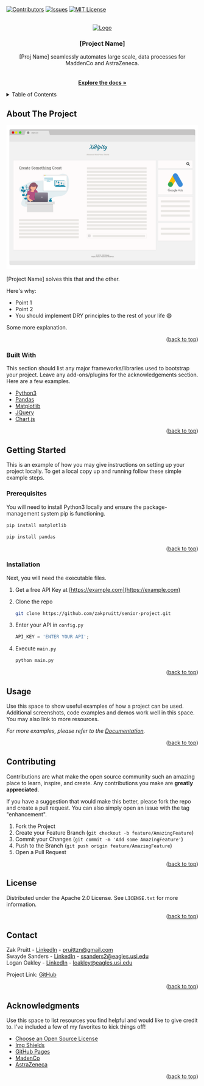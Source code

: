 <div id="top"></div>

<!-- Project Sheilds -->
[![Contributors][contributors-shield]][contributors-url]
[![Issues][issues-shield]][issues-url]
[![MIT License][license-shield]][license-url]



<!-- PROJECT LOGO -->
<br />
<div align="center">
  <a href="https://github.com/zakpruitt/senior-project">
    <img src="images/logo.png" alt="Logo" width="80" height="80">
  </a>

  <h3 align="center">[Project Name]</h3>

  <p align="center">
    [Proj Name] seamlessly automates large scale, data processes for MaddenCo and AstraZeneca.
    <br />
    <br />
    <br />
    <a href="https://github.com/othneildrew/Best-README-Template"><strong>Explore the docs »</strong></a>
    <br />
  </p>
</div>

<!-- TABLE OF CONTENTS -->
<details>
  <summary>Table of Contents</summary>
  <ol>
    <li>
      <a href="#about-the-project">About The Project</a>
      <ul>
        <li><a href="#built-with">Built With</a></li>
      </ul>
    </li>
    <li>
      <a href="#getting-started">Getting Started</a>
      <ul>
        <li><a href="#prerequisites">Prerequisites</a></li>
        <li><a href="#installation">Installation</a></li>
      </ul>
    </li>
    <li><a href="#usage">Usage</a></li>
    <li><a href="#contributing">Contributing</a></li>
    <li><a href="#license">License</a></li>
    <li><a href="#contact">Contact</a></li>
    <li><a href="#acknowledgments">Acknowledgments</a></li>
  </ol>
</details>


<!-- ABOUT THE PROJECT -->
## About The Project

[![Product Name Screen Shot][product-screenshot]](https://raw.githubusercontent.com/othneildrew/Best-README-Template/master/images/screenshot.png)

[Project Name] solves this that and the other.

Here's why:
* Point 1
* Point 2
* You should implement DRY principles to the rest of your life :smile:

Some more explanation.

<p align="right">(<a href="#top">back to top</a>)</p>

### Built With

This section should list any major frameworks/libraries used to bootstrap your project. Leave any add-ons/plugins for the acknowledgements section. Here are a few examples.

* [Python3](https://www.python.org)
* [Pandas](https://pandas.pydata.org)
* [Matplotlib](https://matplotlib.org)
* [JQuery](https://jquery.com)
* [Chart.js](https://www.chartjs.org)

<p align="right">(<a href="#top">back to top</a>)</p>


<!-- GETTING STARTED -->
## Getting Started

This is an example of how you may give instructions on setting up your project locally.
To get a local copy up and running follow these simple example steps.

### Prerequisites

You will need to install Python3 locally and ensure the package-management system pip is functioning.
  ```sh
  pip install matplotlib
  ```
   ```sh
  pip install pandas
  ```
<p align="right">(<a href="#top">back to top</a>)</p>
  
### Installation

Next, you will need the executable files.

1. Get a free API Key at [https://example.com](https://example.com)
2. Clone the repo
   
   ```sh
   git clone https://github.com/zakpruitt/senior-project.git
   ```
3. Enter your API in `config.py`
   
   ```py
   API_KEY = 'ENTER YOUR API';
   ```
4. Execute `main.py`   
   
   ```sh
   python main.py
   ```

<p align="right">(<a href="#top">back to top</a>)</p>

<!-- USAGE EXAMPLES -->
## Usage

Use this space to show useful examples of how a project can be used. Additional screenshots, code examples and demos work well in this space. You may also link to more resources.

_For more examples, please refer to the [Documentation](https://example.com)._

<p align="right">(<a href="#top">back to top</a>)</p>

<!-- CONTRIBUTING -->
## Contributing

Contributions are what make the open source community such an amazing place to learn, inspire, and create. Any contributions you make are **greatly appreciated**.

If you have a suggestion that would make this better, please fork the repo and create a pull request. You can also simply open an issue with the tag "enhancement".

1. Fork the Project
2. Create your Feature Branch (`git checkout -b feature/AmazingFeature`)
3. Commit your Changes (`git commit -m 'Add some AmazingFeature'`)
4. Push to the Branch (`git push origin feature/AmazingFeature`)
5. Open a Pull Request

<p align="right">(<a href="#top">back to top</a>)</p>

<!-- LICENSE -->
## License

Distributed under the Apache 2.0 License. See `LICENSE.txt` for more information.

<p align="right">(<a href="#top">back to top</a>)</p>

<!-- CONTACT -->
## Contact

Zak Pruitt - [LinkedIn](https://www.linkedin.com/in/zak-pruitt-136567191/) - pruittzn@gmail.com <br/>
Swayde Sanders - [LinkedIn](https://www.linkedin.com/in/zak-pruitt-136567191/) - ssanders2@eagles.usi.edu <br/>
Logan Oakley - [LinkedIn](https://www.linkedin.com/in/zak-pruitt-136567191/) - loakley@eagles.usi.edu <br/>

Project Link: [GitHub](https://github.com/zakpruitt/senior-project)

<p align="right">(<a href="#top">back to top</a>)</p>

<!-- ACKNOWLEDGMENTS -->
## Acknowledgments

Use this space to list resources you find helpful and would like to give credit to. I've included a few of my favorites to kick things off!

* [Choose an Open Source License](https://choosealicense.com)
* [Img Shields](https://shields.io)
* [GitHub Pages](https://pages.github.com)
* [MadenCo]("https://maddenco.com")
* [AstraZeneca](https://www.astrazeneca.com)

<p align="right">(<a href="#top">back to top</a>)</p>

<!-- MARKDOWN LINKS & IMAGES -->
<!-- https://www.markdownguide.org/basic-syntax/#reference-style-links -->
[contributors-shield]: https://img.shields.io/github/contributors/zakpruitt/senior-project.svg?style=for-the-badge
[contributors-url]: https://github.com/zakpruitt/senior-project/graphs/contributors
[issues-shield]: https://img.shields.io/github/issues/zakpruitt/senior-project.svg?style=for-the-badge
[issues-url]: https://github.com/zakpruitt/senior-project/issues
[license-shield]: https://img.shields.io/github/license/zakpruitt/senior-project.svg?style=for-the-badge
[license-url]: https://github.com/zakpruitt/senior-project/master/LICENSE.txt
[product-screenshot]: https://raw.githubusercontent.com/othneildrew/Best-README-Template/master/images/screenshot.png
[product-screenshots]: https://raw.githubusercontent.com/othneildrew/Best-README-Template/master/images/screenshot.png

